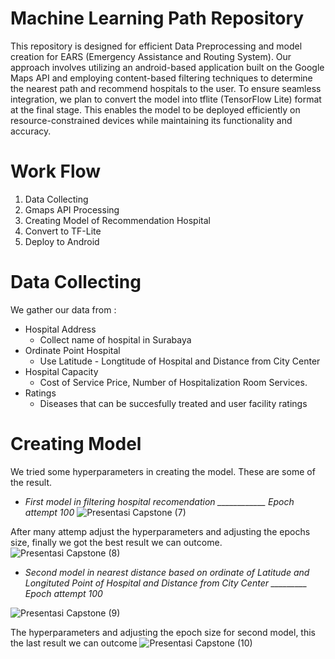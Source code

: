# Machine Learning Path Repository 
This repository is designed for efficient Data Preprocessing and model creation for EARS (Emergency Assistance and Routing System). Our approach involves utilizing an android-based application built on the Google Maps API and employing content-based filtering techniques to determine the nearest path and recommend hospitals to the user. To ensure seamless integration, we plan to convert the model into tflite (TensorFlow Lite) format at the final stage. This enables the model to be deployed efficiently on resource-constrained devices while maintaining its functionality and accuracy.
# Work Flow 
1. Data Collecting 
2. Gmaps API Processing
3. Creating Model of Recommendation Hospital 
4. Convert to TF-Lite
5. Deploy to Android 
# Data Collecting 
We gather our data from :
- Hospital Address
   - Collect name of hospital in Surabaya 
- Ordinate Point Hospital
   - Use Latitude - Longtitude of Hospital and Distance from City Center
- Hospital Capacity
   - Cost of Service Price, Number of Hospitalization Room Services.
- Ratings 
   - Diseases that can be succesfully treated and user facility ratings 
# Creating Model 
We tried some hyperparameters in creating the model. These are some of the result.

- *First model in filtering hospital recomendation ____________ Epoch attempt 100*
![Presentasi Capstone (7)](https://github.com/abelyoshuara/ears-project/assets/128933031/4213d095-ea2c-488e-9de2-19a1ae25fd67)

After many attemp adjust the hyperparameters and adjusting the epochs size, finally we got the best result we can outcome.
![Presentasi Capstone (8)](https://github.com/abelyoshuara/ears-project/assets/128933031/30c3500e-253e-41bf-b948-c48a20ae874d)

- *Second model in nearest distance based on ordinate of Latitude and Longituted  Point of Hospital and Distance from City Center
_________ Epoch attempt 100*

![Presentasi Capstone (9)](https://github.com/abelyoshuara/ears-project/assets/128933031/50a194ff-b7ab-4081-9904-b85325b4e0da)

The hyperparameters and adjusting the epoch size for second model, this the last result we can outcome 
![Presentasi Capstone (10)](https://github.com/abelyoshuara/ears-project/assets/128933031/fce44b51-35a6-4bd2-a29b-5bbee65644f3)





